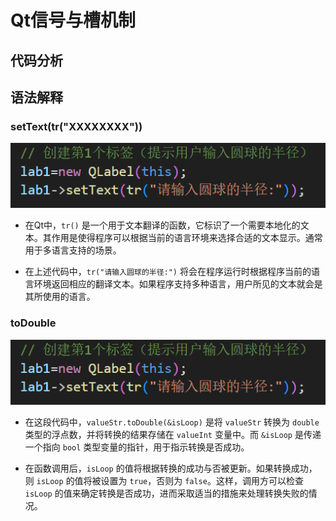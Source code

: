 # Qt信号与槽机制

## 代码分析

## 语法解释

### setText(tr("XXXXXXXX"))

![code exampel 1](5\5-4\material_lib\1.png)

- 在Qt中，`tr()` 是一个用于文本翻译的函数，它标识了一个需要本地化的文本。其作用是使得程序可以根据当前的语言环境来选择合适的文本显示。通常用于多语言支持的场景。

- 在上述代码中，`tr("请输入圆球的半径:")` 将会在程序运行时根据程序当前的语言环境返回相应的翻译文本。如果程序支持多种语言，用户所见的文本就会是其所使用的语言。

### toDouble

![code exampel 2](5\5-4\material_lib\1.png)

- 在这段代码中，`valueStr.toDouble(&isLoop)` 是将 `valueStr` 转换为 `double` 类型的浮点数，并将转换的结果存储在 `valueInt` 变量中。而 `&isLoop` 是传递一个指向 `bool` 类型变量的指针，用于指示转换是否成功。

- 在函数调用后，`isLoop` 的值将根据转换的成功与否被更新。如果转换成功，则 `isLoop` 的值将被设置为 `true`，否则为 `false`。这样，调用方可以检查 `isLoop` 的值来确定转换是否成功，进而采取适当的措施来处理转换失败的情况。
